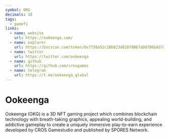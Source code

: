 ```yaml
---
symbol: OKG
decimals: 18
tags:
  - gamefi
links:
  - name: website
    url: https://ookeenga.com/
  - name: explorer
    url: https://bscscan.com/token/0x7758a52c1Bb823d02878B67aD87B6bA37a0CDbF5
  - name: twitter
    url: https://twitter.com/ookeenga
  - name: github
    url: https://github.com/crosgames
  - name: telegram
    url: https://t.me/ookeenga_global
---
```


# Ookeenga

Ookeenga (OKG) is a 3D NFT gaming project which combines blockchain technology with breath-taking graphics, appealing world-building, and addictive gameplay to create a uniquely immersive play-to-earn experience developed by CROS Gamestudio and published by SPORES Network.
